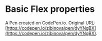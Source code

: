 # Basic Flex properties

A Pen created on CodePen.io. Original URL: [https://codepen.io/zibinova/pen/dyYNgBX](https://codepen.io/zibinova/pen/dyYNgBX).


